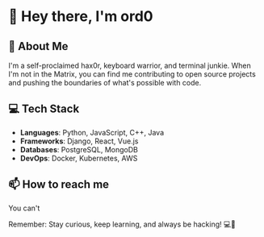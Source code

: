 # 👋 Hey there, I'm ord0

## 🚀 About Me

I'm a self-proclaimed hax0r, keyboard warrior, and terminal junkie. When I'm not in the Matrix, you can find me contributing to open source projects and pushing the boundaries of what's possible with code.

## 💻 Tech Stack

- **Languages**: Python, JavaScript, C++, Java
- **Frameworks**: Django, React, Vue.js
- **Databases**: PostgreSQL, MongoDB
- **DevOps**: Docker, Kubernetes, AWS

## 📫 How to reach me

You can't

Remember: Stay curious, keep learning, and always be hacking! 💻🚀
